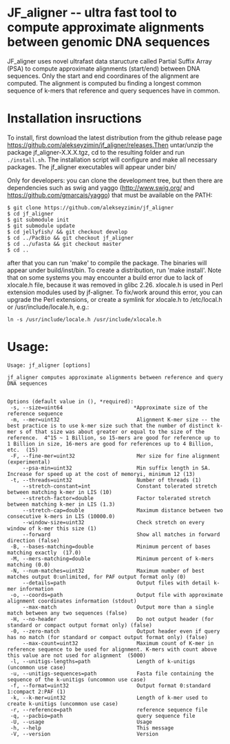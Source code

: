 # JF_aligner -- ultra fast tool to compute approximate alignments between genomic DNA sequences

JF_aligner uses novel ultrafast data staructure called Partial Suffix Array (PSA) to compute approximate alignments (start/end) between DNA sequences.  Only the start and end coordinares of the alignment are computed.  The alignment is computed bu finding a longest common sequence of k-mers that reference and query sequences have in common.  

# Installation insructions

To install, first download the latest distribution from the github release page https://github.com/alekseyzimin/jf_aligner/releases.Then untar/unzip the package jf_aligner-X.X.X.tgz, cd to the resulting folder and run `./install.sh`.  The installation script will configure and make all necessary packages.  The jf_aligner executables will appear under bin/

Only for developers:  you can clone the development tree, but then there are dependencies such as swig and yaggo (http://www.swig.org/ and https://github.com/gmarcais/yaggo) that must be available on the PATH:

```
$ git clone https://github.com/alekseyzimin/jf_aligner
$ cd jf_aligner
$ git submodule init
$ git submodule update
$ cd jellyfish/ && git checkout develop
$ cd ../PacBio && git checkout jf_aligner
$ cd ../ufasta && git checkout master
$ cd ..
```
after that you can run 'make' to compile the package.  The binaries will appear under build/inst/bin.  To create a distribution, run 'make install'.
Note that on some systems you may encounter a build error due to lack of xlocale.h file, because it was removed in glibc 2.26.  xlocale.h is used in Perl extension modules used by jf-aligner.  To fix/work around this error, you can upgrade the Perl extensions, or create a symlink for xlocale.h to /etc/local.h or /usr/include/locale.h, e.g.:
```
ln -s /usr/include/locale.h /usr/include/xlocale.h
```

# Usage:
```
Usage: jf_aligner [options]

jf_aligner computes approximate alignments between reference and query DNA sequences


Options (default value in (), *required):
 -s, --size=uint64                       *Approximate size of the reference sequence
 -m, --mer=uint32                         Alignment K-mer size -- the best practice is to use k-mer size such that the number of distinct k-mer s of that size was about greater or equal to the size of the reference.  4^15 ~ 1 Billion, so 15-mers are good for reference up to 1 Billion in size, 16-mers are good for references up to 4 Billion, etc.  (15)
 -F, --fine-mer=uint32                    Mer size for fine alignment (experimental)
     --psa-min=uint32                     Min suffix length in SA. Increase for speed up at the cost of memoryi, minimum 12 (13)
 -t, --threads=uint32                     Number of threads (1)
     --stretch-constant=int               Constant tolerated stretch between matching k-mer in LIS (10)
     --stretch-factor=double              Factor tolerated stretch between matching k-mer in LIS (1.3)
     --stretch-cap=double                 Maximum distance between two consecutive k-mers in LIS (10000.0)
     --window-size=uint32                 Check stretch on every window of k-mer this size (1)
     --forward                            Show all matches in forward direction (false)
 -B, --bases-matching=double              Minimum percent of bases matching exactly  (17.0)
 -M, --mers-matching=double               Minimum percent of k-mers matching (0.0)
 -N, --num-matches=uint32                 Maximum number of best matches output 0:unlimited, for PAF output format only (0)
     --details=path                       Output files with detail k-mer information
 -o, --coords=path                        Output file with approximate alignment coordinates information (stdout)
     --max-match                          Output more than a single match between any two sequences (false)
 -H, --no-header                          Do not output header (for standard or compact output format only) (false)
 -0, --zero-match                         Output header even if query has no match (for standard or compact output format only) (false)
     --max-count=uint32                   Maximum count of K-mer in reference sequence to be used for alignment. K-mers with count above this value are not used for alignment  (5000)
 -l, --unitigs-lengths=path               Length of k-unitigs (uncommon use case)
 -u, --unitigs-sequences=path             Fasta file containing the sequence of the k-unitigs (uncommon use case)
 -f, --format=uint32                      Output format 0:standard 1:compact 2:PAF (1)
 -k, --k-mer=uint32                       Length of k-mer used to create k-unitigs (uncommon use case)
 -r, --reference=path                     reference sequence file
 -q, --pacbio=path                        query sequence file
 -U, --usage                              Usage
 -h, --help                               This message
 -V, --version                            Version

 ```

